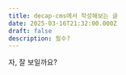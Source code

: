 ```yaml
---
title: decap-cms에서 작성해보는 글
date: 2025-03-16T21:32:00.000Z
draft: false
description: 필수?
---
```

자, 잘 보일까요?
